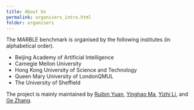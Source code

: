 ```yaml
---
title: About Us
permalink: organisers_intro.html
folder: organisers
---
```


The MARBLE benchmark is organised by the following institutes (in alphabetical order).
- Beijing Academy of Artificial Intelligence
- Carnegie Mellon University
- Hong Kong University of Science and Technology
- Queen Mary University of LondonQMUL
- The University of Sheffield

The project is mainly maintained by [Ruibin Yuan](https://twitter.com/abc43992899), [Yinghao Ma](https://twitter.com/nicolaus625), [Yizhi Li](https://twitter.com/yizhilll), and [Ge Zhang](https://twitter.com/GeZhang86038849).